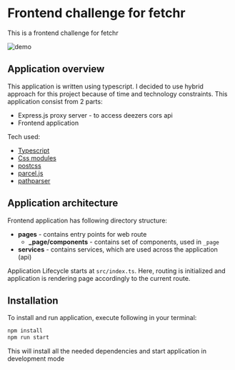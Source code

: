 # Frontend challenge for fetchr

This is a frontend challenge for fetchr

![demo](./assets/demo.gif)

## Application overview

This application is written using typescript. I decided to use hybrid approach for this project because of time and technology constraints. This application consist from 2 parts:

- Express.js proxy server - to access deezers cors api
- Frontend application

Tech used:

- [Typescript](https://www.typescriptlang.org/)
- [Css modules](https://github.com/css-modules/css-modules)
- [postcss](https://postcss.org/)
- [parcel.js](https://parceljs.org/)
- [pathparser](https://github.com/dstillman/pathparser.js#readme)

## Application architecture

Frontend application has following directory structure:

- **pages** - contains entry points for web route
  - **\_page/components** - contains set of components, used in `_page`
- **services** - contains services, which are used across the application (api)

Application Lifecycle starts at `src/index.ts`. Here, routing is initialized and application is rendering page accordingly to the current route.

## Installation

To install and run application, execute following in your terminal:

```bash
npm install
npm run start
```

This will install all the needed dependencies and start application in development mode
